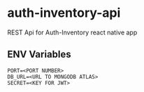 # auth-inventory-api

REST Api for Auth-Inventory react native app

## ENV Variables
```
PORT=<PORT NUMBER>
DB_URL=<URL TO MONGODB ATLAS>
SECRET=<KEY FOR JWT>
```